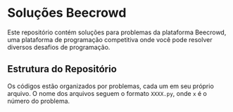 # Soluções Beecrowd

Este repositório contém soluções para problemas da plataforma Beecrowd, uma plataforma de programação competitiva onde você pode resolver diversos desafios de programação.

## Estrutura do Repositório

Os códigos estão organizados por problemas, cada um em seu próprio arquivo. O nome dos arquivos seguem o formato `XXXX.py`, onde `x` é o número do problema.